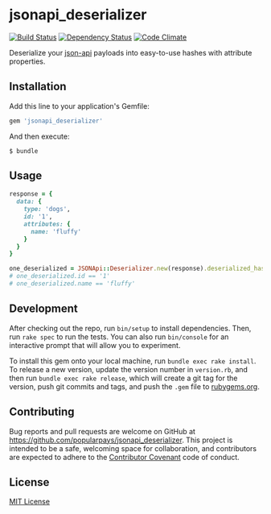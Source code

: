 # jsonapi_deserializer

[![Build Status](https://travis-ci.org/PopularPays/jsonapi_deserializer.svg)](https://travis-ci.org/PopularPays/jsonapi_deserializer) [![Dependency Status](https://gemnasium.com/PopularPays/jsonapi_deserializer.svg)](https://gemnasium.com/PopularPays/jsonapi_deserializer) [![Code Climate](https://codeclimate.com/github/PopularPays/jsonapi_deserializer/badges/gpa.svg)](https://codeclimate.com/github/PopularPays/jsonapi_deserializer)

Deserialize your [json-api](http://jsonapi.org/)
payloads into easy-to-use hashes
with attribute properties.


## Installation

Add this line to your application's Gemfile:

```ruby
gem 'jsonapi_deserializer'
```

And then execute:

    $ bundle


## Usage

```ruby
response = {
  data: {
    type: 'dogs',
    id: '1',
    attributes: {
      name: 'fluffy'
    }
  }
}

one_deserialized = JSONApi::Deserializer.new(response).deserialized_hash
# one_deserialized.id == '1'
# one_deserialized.name == 'fluffy'
```


## Development

After checking out the repo, run `bin/setup` to install dependencies. Then, run `rake spec` to run the tests. You can also run `bin/console` for an interactive prompt that will allow you to experiment.

To install this gem onto your local machine, run `bundle exec rake install`. To release a new version, update the version number in `version.rb`, and then run `bundle exec rake release`, which will create a git tag for the version, push git commits and tags, and push the `.gem` file to [rubygems.org](https://rubygems.org).


## Contributing

Bug reports and pull requests are welcome on GitHub at https://github.com/popularpays/jsonapi_deserializer. This project is intended to be a safe, welcoming space for collaboration, and contributors are expected to adhere to the [Contributor Covenant](contributor-covenant.org) code of conduct.


## License

[MIT License](http://opensource.org/licenses/MIT)
